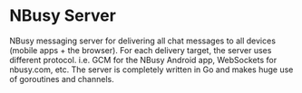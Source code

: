NBusy Server
============

NBusy messaging server for delivering all chat messages to all devices (mobile apps + the browser). For each delivery target, the server uses different protocol. i.e. GCM for the NBusy Android app, WebSockets for nbusy.com, etc. The server is completely written in Go and makes huge use of goroutines and channels.
